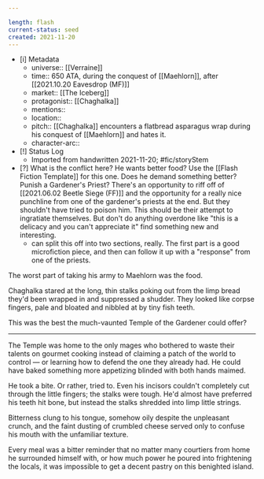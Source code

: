 ```yaml
---

length: flash
current-status: seed
created: 2021-11-20
---
```


- [i] Metadata
	- universe:: [[Verraine]]
	- time:: 650 ATA, during the conquest of [[Maehlorn]], after [[2021.10.20 Eavesdrop (MF)]]
	- market:: [[The Iceberg]]
	- protagonist:: [[Chaghalka]] 
	- mentions::
	- location::
	- pitch:: [[Chaghalka]] encounters a flatbread asparagus wrap during his conquest of [[Maehlorn]] and hates it. 
	- character-arc::
- [!] Status Log
	- Imported from handwritten 2021-11-20; #fic/storyStem 
- [?] What is the conflict here? He wants better food? Use the [[Flash Fiction Template]] for this one. Does he demand something better? Punish a Gardener's Priest? There's an opportunity to riff off of [[2021.06.02 Beetle Siege (FF)]] and the opportunity for a really nice punchline from one of the gardener's priests at the end. But they shouldn't have tried to poison him. This should be their attempt to ingratiate themselves. But don't do anything overdone like "this is a delicacy and you can't appreciate it" find something new and interesting. 
	- can split this off into two sections, really. The first part is a good microfiction piece, and then can follow it up with a "response" from one of the priests. 

The worst part of taking his army to Maehlorn was the food. 

Chaghalka stared at the long, thin stalks poking out from the limp bread they'd been wrapped in and suppressed a shudder. They looked like corpse fingers, pale and bloated and nibbled at by tiny fish teeth. 

This was the best the much-vaunted Temple of the Gardener could offer? 

*** 

The Temple was home to the only mages who bothered to waste their talents on gourmet cooking instead of claiming a patch of the world to control — or learning how to defend the one they already had. He could have baked something more appetizing blinded with both hands maimed. 

He took a bite. Or rather, tried to. Even his incisors couldn't completely cut through the little fingers; the stalks were tough. He'd almost have preferred his teeth hit bone, but instead the stalks shredded into limp little strings. 

Bitterness clung to his tongue, somehow oily despite the unpleasant crunch, and the faint dusting of crumbled cheese served only to confuse his mouth with the unfamiliar texture. 

Every meal was a bitter reminder that no matter many courtiers from home he surrounded himself with, or how much power he poured into frightening the locals, it was impossible to get a decent pastry on this benighted island. 